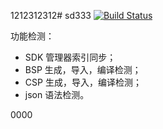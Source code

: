 1212312312# sd333
[![Build Status](https://travis-ci.com/RT-Thread-Studio/sdk-index.svg?branch=master)](https://travis-ci.com/RT-Thread-Studio/sdk-index)

功能检测：

- SDK 管理器索引同步；
- BSP 生成，导入，编译检测；
- CSP 生成，导入，编译检测；
- json 语法检测。

0000

